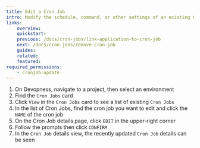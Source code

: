 ```yaml
---
title: Edit a Cron Job
intro: Modify the schedule, command, or other settings of an existing Cron Job.
links:
    overview:
    quickstart:
    previous: /docs/cron-jobs/link-application-to-cron-job
    next: /docs/cron-jobs/remove-cron-job
    guides:
    related:
    featured:
required_permissions:
    - cronjob:update
---
```


1. On Devopness, navigate to a project, then select an environment
1. Find the `Cron Jobs` card
1. Click `View` in the `Cron Jobs` card to see a list of existing `Cron Jobs`
1. In the list of Cron Jobs, find the cron job you want to edit and click the `NAME` of the cron job
1. On the Cron Job details page, click `EDIT` in the upper-right corner
1. Follow the prompts then click `CONFIRM`
1. In the `Cron Job` details view, the recently updated `Cron Job` details can be seen
